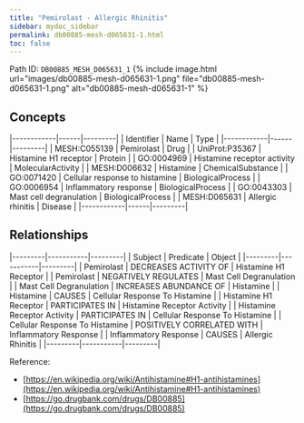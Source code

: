 ```yaml
---
title: "Pemirolast - Allergic Rhinitis"
sidebar: mydoc_sidebar
permalink: db00885-mesh-d065631-1.html
toc: false 
---
```



Path ID: `DB00885_MESH_D065631_1`
{% include image.html url="images/db00885-mesh-d065631-1.png" file="db00885-mesh-d065631-1.png" alt="db00885-mesh-d065631-1" %}

## Concepts

|------------|------|---------|
| Identifier | Name | Type    |
|------------|------|---------|
| MESH:C055139 | Pemirolast | Drug |
| UniProt:P35367 | Histamine H1 receptor | Protein |
| GO:0004969 | Histamine receptor activity | MolecularActivity |
| MESH:D006632 | Histamine | ChemicalSubstance |
| GO:0071420 | Cellular response to histamine | BiologicalProcess |
| GO:0006954 | Inflammatory response | BiologicalProcess |
| GO:0043303 | Mast cell degranulation | BiologicalProcess |
| MESH:D065631 | Allergic rhinitis | Disease |
|------------|------|---------|

## Relationships

|---------|-----------|---------|
| Subject | Predicate | Object  |
|---------|-----------|---------|
| Pemirolast | DECREASES ACTIVITY OF | Histamine H1 Receptor |
| Pemirolast | NEGATIVELY REGULATES | Mast Cell Degranulation |
| Mast Cell Degranulation | INCREASES ABUNDANCE OF | Histamine |
| Histamine | CAUSES | Cellular Response To Histamine |
| Histamine H1 Receptor | PARTICIPATES IN | Histamine Receptor Activity |
| Histamine Receptor Activity | PARTICIPATES IN | Cellular Response To Histamine |
| Cellular Response To Histamine | POSITIVELY CORRELATED WITH | Inflammatory Response |
| Inflammatory Response | CAUSES | Allergic Rhinitis |
|---------|-----------|---------|

Reference: 
  - [https://en.wikipedia.org/wiki/Antihistamine#H1-antihistamines](https://en.wikipedia.org/wiki/Antihistamine#H1-antihistamines)
  - [https://go.drugbank.com/drugs/DB00885](https://go.drugbank.com/drugs/DB00885)
